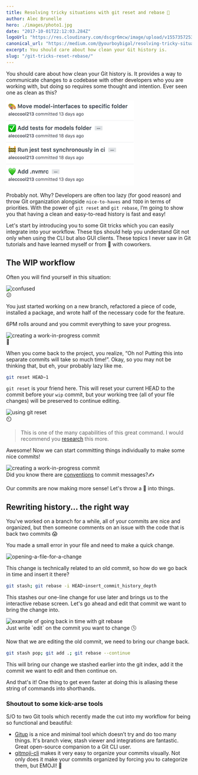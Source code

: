 ```yaml
---
title: Resolving tricky situations with git reset and rebase 🧶
author: Alec Brunelle
hero: ./images/photo1.jpg
date: "2017-10-01T22:12:03.284Z"
logoUrl: "https://res.cloudinary.com/dscgr6mcw/image/upload/v1557357253/git-post/rafif-prawira-1331958-unsplash.jpg"
canonical_url: "https://medium.com/@yourboybigal/resolving-tricky-situations-with-git-reset-and-rebase-b424915d7735"
excerpt: You should care about how clean your Git history is.
slug: "/git-tricks-reset-rebase/"
---
```


You should care about how clean your Git history is. It provides a way to communicate changes to a codebase with other developers who you are working with, but doing so requires some thought and intention. Ever seen one as clean as this?

![A clean Git history](./images/1.png)

Probably not. Why? Developers are often too lazy (for good reason) and throw Git organization alongside `nice-to-haves` and `TODO` in terms of priorities. With the power of `git reset` and `git rebase`, I’m going to show you that having a clean and easy-to-read history is fast and easy!

Let's start by introducing you to some Git tricks which you can easily integrate into your workflow. These tips should help you understand Git not only when using the CLI but also GUI clients. These topics I never saw in Git tutorials and have learned myself or from 🍻 with coworkers.

## The WIP workflow

Often you will find yourself in this situation:

<div class="Image__Small">
  <img src="https://res.cloudinary.com/dscgr6mcw/image/upload/v1557317705/git-post/2.gif" alt="confused"/>
  <figcaption>😕</figcaption>
</div>

You just started working on a new branch, refactored a piece of code, installed a package, and wrote half of the necessary code for the feature.

6PM rolls around and you commit everything to save your progress.

<div class="Image__Small">
  <img src="https://res.cloudinary.com/dscgr6mcw/image/upload/v1557317705/git-post/3.gif" alt="creating a work-in-progress commit"/>
  <figcaption>📝</figcaption>
</div>

When you come back to the project, you realize, “Oh no! Putting this into separate commits will take so much time!”. Okay, so you may not be thinking that, but eh, your probably lazy like me.

```bash
git reset HEAD~1
```

`git reset` is your friend here. This will reset your current HEAD to the commit before your `wip` commit, but your working tree (all of your file changes) will be preserved to continue editing.

<div class="Image__Small">
  <img src="https://res.cloudinary.com/dscgr6mcw/image/upload/v1557317705/git-post/4.gif" alt="using git reset"/>
  <figcaption>⏲️</figcaption>
</div>

> This is one of the many capabilities of this great command. I would recommend you <a href="https://www.atlassian.com/git/tutorials/undoing-changes/git-reset" target="_blank" >research</a> this more.

Awesome! Now we can start committing things individually to make some nice commits!

<div class="Image__Small">
  <img src="https://res.cloudinary.com/dscgr6mcw/image/upload/v1557317705/git-post/5.gif" alt="creating a work-in-progress commit"/>
  <figcaption>Did you know there are <a href="https://namingconvention.org/git/commit-message-naming.html" target="_blank">conventions</a> to commit messages?✍️</figcaption>
</div>

Our commits are now making more sense! Let's throw a 🔧 into things.

## Rewriting history... the right way

<!-- > [Lots of great reading](https://www.atlassian.com/git/tutorials/rewriting-history) on different Git Rebase techniques. -->

You've worked on a branch for a while, all of your commits are nice and organized, but then someone comments on an issue with the code that is back two commits 😱

You made a small error in your file and need to make a quick change.

![opening-a-file-for-a-change](https://res.cloudinary.com/dscgr6mcw/image/upload/v1557317705/git-post/6.gif)

This change is technically related to an old commit, so how do we go back in time and insert it there?

```bash
git stash; git rebase -i HEAD~insert_commit_history_depth
```

This stashes our one-line change for use later and brings us to the interactive rebase screen. Let's go ahead and edit that commit we want to bring the change into.

<div class="Image__Small">
  <img src="https://res.cloudinary.com/dscgr6mcw/image/upload/v1557317705/git-post/7.gif" alt="example of going back in time with git rebase"/>
  <figcaption>Just write `edit` on the commit you want to change 🕓</figcaption>
</div>

Now that we are editing the old commit, we need to bring our change back.

```bash
git stash pop; git add .; git rebase --continue
```

This will bring our change we stashed earlier into the git index, add it the commit we want to edit and then continue on.

And that's it! One thing to get even faster at doing this is aliasing these string of commands into shorthands.

### Shoutout to some kick-arse tools

S/O to two Git tools which recently made the cut into my workflow for being so functional and beautiful:

- <a href="https://gitup.co/" target="_blank">Gitup</a> is a nice and minimal tool which doesn’t try and do too many things. It's branch view, stash viewer and integrations are fantastic. Great open-source companion to a Git CLI user.
- <a href="https://github.com/carloscuesta/gitmoji-cli" target="_blank">gitmoji-cli</a> makes it very easy to organize your commits visually. Not only does it make your commits organized by forcing you to categorize them, but EMOJI! 💸
